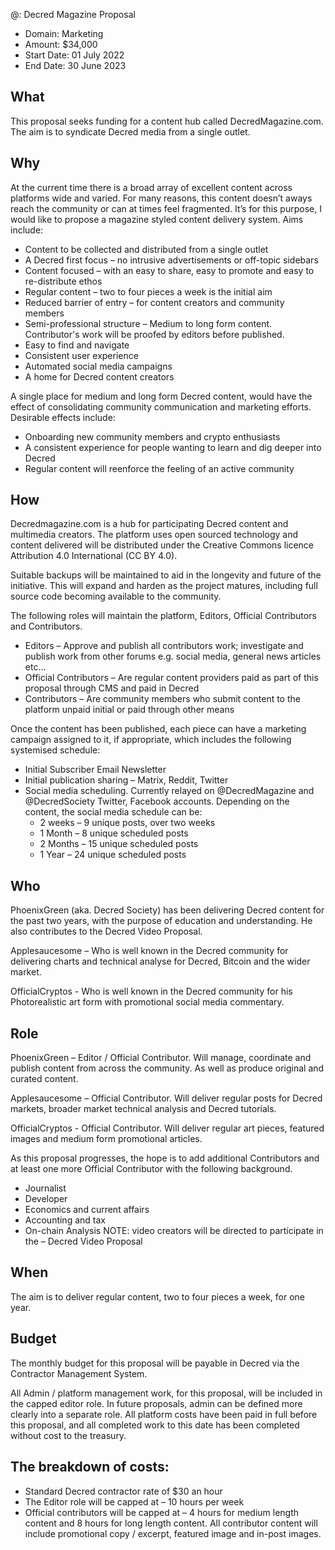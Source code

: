 @: Decred Magazine Proposal

* Domain: Marketing
* Amount: $34,000
* Start Date: 01 July 2022
* End Date: 30 June 2023

## What
This proposal seeks funding for a content hub called DecredMagazine.com. The aim is to syndicate Decred media from a single outlet.

## Why
At the current time there is a broad array of excellent content across platforms wide and varied. For many reasons, this content doesn’t aways reach the community or can at times feel fragmented. It’s for this purpose, I would like to propose a magazine styled content delivery system. Aims include:

* Content to be collected and distributed from a single outlet
* A Decred first focus – no intrusive advertisements or off-topic sidebars
* Content focused – with an easy to share, easy to promote and easy to re-distribute ethos
* Regular content – two to four pieces a week is the initial aim
* Reduced barrier of entry – for content creators and community members
* Semi-professional structure – Medium to long form content. Contributor's work will be proofed by editors before published.
* Easy to find and navigate
* Consistent user experience
* Automated social media campaigns
* A home for Decred content creators

A single place for medium and long form Decred content, would have the effect of consolidating community communication and marketing efforts. Desirable effects include:

* Onboarding new community members and crypto enthusiasts
* A consistent experience for people wanting to learn and dig deeper into Decred
* Regular content will reenforce the feeling of an active community

## How
Decredmagazine.com is a hub for participating Decred content and multimedia creators. The platform uses open sourced technology and content delivered will be distributed under the Creative Commons licence Attribution 4.0 International (CC BY 4.0). 

Suitable backups will be maintained to aid in the longevity and future of the initiative. This will expand and harden as the project matures, including full source code becoming available to the community.

The following roles will maintain the platform, Editors, Official Contributors and Contributors. 
* Editors – Approve and publish all contributors work; investigate and publish work from other forums e.g. social media, general news articles etc… 
* Official Contributors – Are regular content providers paid as part of this proposal through CMS and paid in Decred
* Contributors – Are community members who submit content to the platform unpaid initial or paid through other means

Once the content has been published, each piece can have a marketing campaign assigned to it, if appropriate, which includes the following systemised schedule:

* Initial Subscriber Email Newsletter
* Initial publication sharing – Matrix, Reddit, Twitter
* Social media scheduling. Currently relayed on @DecredMagazine and @DecredSociety Twitter, Facebook accounts. Depending on the content, the social media schedule can be:
	* 2 weeks – 9 unique posts, over two weeks
	* 1 Month – 8 unique scheduled posts 
	* 2 Months – 15 unique scheduled posts
	* 1 Year – 24 unique scheduled posts

## Who
PhoenixGreen (aka. Decred Society) has been delivering Decred content for the past two years, with the purpose of education and understanding. He also contributes to the Decred Video Proposal.

Applesaucesome – Who is well known in the Decred community for delivering charts and technical analyse for Decred, Bitcoin and the wider market.

OfficialCryptos - Who is well known in the Decred community for his Photorealistic art form with promotional social media commentary.

## Role
PhoenixGreen – Editor / Official Contributor. Will manage, coordinate and publish content from across the community. As well as produce original and curated content.

Applesaucesome – Official Contributor. Will deliver regular posts for Decred markets, broader market technical analysis and Decred tutorials. 

OfficialCryptos - Official Contributor. Will deliver regular art pieces, featured images and medium form promotional articles.

As this proposal progresses, the hope is to add additional Contributors and at least one more Official Contributor with the following background.
* Journalist
* Developer
* Economics and current affairs
* Accounting and tax
* On-chain Analysis
NOTE: video creators will be directed to participate in the – Decred Video Proposal

## When
The aim is to deliver regular content, two to four pieces a week, for one year.

## Budget
The monthly budget for this proposal will be payable in Decred via the Contractor Management System.

All Admin / platform management work, for this proposal, will be included in the capped editor role. In future proposals, admin can be defined more clearly into a separate role. All platform costs have been paid in full before this proposal, and all completed work to this date has been completed without cost to the treasury. 

## The breakdown of costs:

* Standard Decred contractor rate of $30 an hour 
* The Editor role will be capped at – 10 hours per week
* Official contributors will be capped at – 4 hours for medium length content and 8 hours for long length content. All contributor content will include promotional copy / excerpt, featured image and in-post images.


